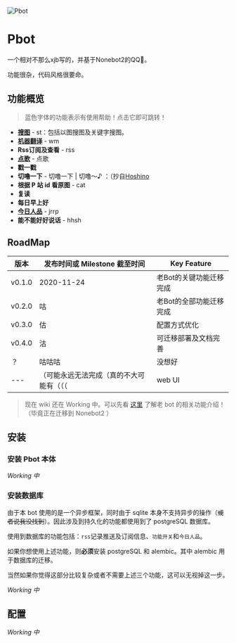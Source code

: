 ![Pbot](https://socialify.git.ci/Pzzzzz5142/Pbot/image?description=1&font=Source%20Code%20Pro&language=1&logo=https%3A%2F%2Fraw.githubusercontent.com%2FPzzzzz5142%2FPbot%2Fmaster%2FPbot%2Favatar.JPG&owner=1&pattern=Signal&stargazers=1&theme=Light)

# Pbot

一个相对不那么xjb写的，并基于Nonebot2的QQ🤖。

功能很杂，代码风格很要命。

## 功能概览

> 蓝色字体的功能表示有使用帮助！点击它即可跳转！

+ [**搜图**](https://github.com/Pzzzzz5142/Pbot/wiki/功能使用帮助#st) - st：包括以图搜图及关键字搜图。
+ [**机器翻译**](https://github.com/Pzzzzz5142/Pbot/wiki/功能使用帮助#wm) - wm
+ **Rss订阅及查看** - rss
+ [**点歌**](https://github.com/Pzzzzz5142/Pbot/wiki/功能使用帮助#点歌) - 点歌
+ **戳一戳**
+ **切噜一下** - 切噜一下 | 切噜～♪ ：（抄自[Hoshino](https://github.com/Ice-Cirno/HoshinoBot)
+ **根据 P 站 id 看原图** - cat
+ **复读**
+ **每日早上好**
+ [**今日人品**](https://github.com/Pzzzzz5142/Pbot/wiki/功能使用帮助#jrrp) - jrrp
+ **能不能好好说话** - hhsh

## RoadMap

| 版本   | 发布时间或 Milestone 截至时间            | Key Feature             |
| ------ | ---------------------------------------- | ----------------------- |
| v0.1.0 | 2020-11-24                               | 老Bot的关键功能迁移完成 |
| v0.2.0 | 咕                                       | 老Bot的全部功能迁移完成 |
| v0.3.0 | 估                                       | 配置方式优化            |
| v0.4.0 | 沽                                       | 可迁移部署及文档完善    |
| ？     | 咕咕咕                                   | 没想好                  |
| ---    | （可能永远无法完成（真的不大可能有（（（ | web UI                  |

> 现在 wiki 还在 Working 中。可以先看 [这里](https://github.com/Pzzzzz5142/xjbx-QQ-group-bot) 了解老 bot 的相关功能介绍！（毕竟正在迁移到 Nonebot2 ）

## 安装

### 安装 Pbot 本体

*Working 中*

### 安装数据库

由于本 bot 使用的是一个异步框架，同时由于 sqlite 本身不支持异步的操作（~~或者说我没找到~~）。因此涉及到持久化的功能都使用到了 postgreSQL 数据库。

使用到数据库的功能包括：`rss`记录推送及订阅信息、`功能开关`和`今日人品`。

如果你想使用上述功能，则**必须**安装 postgreSQL 和 alembic。其中 alembic 用于数据库的迁移。

当然如果你觉得这部分比较复杂或者不需要上述三个功能，这可以无视掉这一步。

*Working 中*

## 配置

*Working 中*